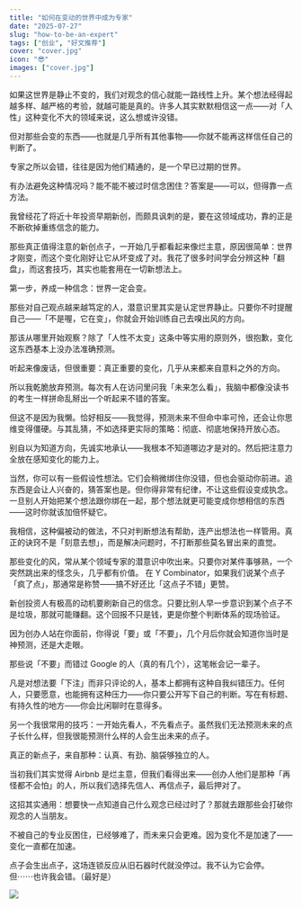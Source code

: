 ```yaml
---
title: "如何在变动的世界中成为专家"
date: "2025-07-27"
slug: "how-to-be-an-expert"
tags: ["创业", "好文推荐"]
cover: "cover.jpg"
icon: "😎"
images: ["cover.jpg"]
---
```

如果这世界是静止不变的，我们对观念的信心就能一路线性上升。某个想法经得起越多样、越严格的考验，就越可能是真的。许多人其实默默相信这一点——对「人性」这种变化不大的领域来说，这么想或许没错。



但对那些会变的东西——也就是几乎所有其他事物——你就不能再这样信任自己的判断了。



专家之所以会错，往往是因为他们精通的，是一个早已过期的世界。



有办法避免这种情况吗？能不能不被过时信念困住？答案是——可以，但得靠一点方法。



我曾经花了将近十年投资早期新创，而颇具讽刺的是，要在这领域成功，靠的正是不断砍掉重练信念的能力。



那些真正值得注意的新创点子，一开始几乎都看起来像烂主意，原因很简单：世界才刚变，而这个变化刚好让它从坏变成了对。我花了很多时间学会分辨这种「翻盘」，而这套技巧，其实也能套用在一切新想法上。



第一步，养成一种信念：世界一定会变。



那些对自己观点越来越笃定的人，潜意识里其实是认定世界静止。只要你不时提醒自己——「不是喔，它在变」，你就会开始训练自己去嗅出风的方向。



那该从哪里开始观察？除了「人性不太变」这条中等实用的原则外，很抱歉，变化这东西基本上没办法准确预测。



听起来像废话，但很重要：真正重要的变化，几乎从来都来自意料之外的方向。



所以我乾脆放弃预测。每次有人在访问里问我「未来怎么看」，我脑中都像没读书的考生一样拼命乱掰出一个听起来不错的答案。



但这不是因为我懒。恰好相反——我觉得，预测未来不但命中率可怜，还会让你思维变得僵硬。与其乱猜，不如选择更实际的策略：彻底、彻底地保持开放心态。



别自以为知道方向，先诚实地承认——我根本不知道哪边才是对的。然后把注意力全放在感知变化的能力上。



当然，你可以有一些假设性想法。它们会稍微绑住你没错，但也会驱动你前进。追东西是会让人兴奋的，猜答案也是。但你得非常有纪律，不让这些假设变成执念。
一旦别人开始把某个想法跟你绑在一起，那个想法就更可能变成你想相信的东西——这时你就该加倍怀疑它。



我相信，这种偏被动的做法，不只对判断想法有帮助，连产出想法也一样管用。真正的诀窍不是「刻意去想」，而是解决问题时，不打断那些莫名冒出来的直觉。



那些变化的风，常从某个领域专家的潜意识中吹出来。只要你对某件事够熟，一个突然跳出来的怪念头，几乎都有价值。
在 Y Combinator，如果我们说某个点子「疯了点」，那通常是称赞——搞不好还比「这点子不错」更赞。



新创投资人有极高的动机要刷新自己的信念。只要比别人早一步意识到某个点子不是垃圾，那就可能赚翻。这个回报不只是钱，更是你整个判断体系的现场验证。



因为创办人站在你面前，你得说「要」或「不要」，几个月后你就会知道你当时是神预测，还是大走眼。



那些说「不要」而错过 Google 的人（真的有几个），这笔帐会记一辈子。



凡是对想法要「下注」而非只评论的人，基本上都拥有这种自我纠错压力。任何人，只要愿意，也能拥有这种压力——你只要公开写下自己的判断。写在有标题、有持久性的地方——你会比闲聊时在意得多。



另一个我很常用的技巧：一开始先看人，不先看点子。虽然我们无法预测未来的点子长什么样，但我很能预测什么样的人会生出未来的点子。



真正的新点子，来自那种：认真、有劲、脑袋够独立的人。



当初我们其实觉得 Airbnb 是烂主意，但我们看得出来——创办人他们是那种「再怪都不会怕」的人，所以我们选择先信人、再信点子，最后押对了。



这招其实通用：想要快一点知道自己什么观念已经过时了？那就去跟那些会打破你观念的人当朋友。



不被自己的专业反困住，已经够难了，而未来只会更难。因为变化不是加速了——变化一直都在加速。



点子会生出点子，这场连锁反应从旧石器时代就没停过。我不认为它会停。
但⋯⋯也许我会错。（最好是）




![](https://prod-files-secure.s3.us-west-2.amazonaws.com/112d0858-5090-4d34-a606-b75eb8d65fd2/46476355-9cf3-4e99-9b7a-3531bc426380/1000202064.png?X-Amz-Algorithm=AWS4-HMAC-SHA256&X-Amz-Content-Sha256=UNSIGNED-PAYLOAD&X-Amz-Credential=ASIAZI2LB466ZARTQH72%2F20250815%2Fus-west-2%2Fs3%2Faws4_request&X-Amz-Date=20250815T192747Z&X-Amz-Expires=3600&X-Amz-Security-Token=IQoJb3JpZ2luX2VjEBkaCXVzLXdlc3QtMiJHMEUCIQDsAc7B1FFyx7uDPo94XHGeYdtWi3GJRYGvF4QBS4oDyAIgTWYNNAu7HLDVLP%2BTK6Hk6H6FpPLEdfXAFp3rBhrLpYQq%2FwMIYhAAGgw2Mzc0MjMxODM4MDUiDNQoCeO43aQtsGzF2SrcA1wmoXpwlpIGY4Uf6UTOQyBU9vjaGyv2nKIe97gaUQ4CSwl403x%2Fh5cyylvOCUxQgOfR0FxAb42kPStFOCWVRmnfhWNhOirP%2Bu53viHleJcBz7dVeDA%2FZdLs0a02df0apFZInM%2B0bQrxNfJ66lueUJOyT%2BJoeK4E%2B0Ny3cZ3KFd4Ah9lie2MuCqlw4OI%2FqQ3oakqKR5XNJHGSU51aiYZ38pKFCMOXhnAknyoTOF6DX3Bfajdig9N4OTAByIQmYmVsc4FijoXLZTE6Ry9CHLrRpCRxAChCxDpvY8rh29cKEzth1EPvvGcvmV6yDVFecgpLo5zZCz47t7EXxYDSQTBTNQvPKF%2F5xW15hfGNKSRKE5Gs%2B10YQ2g6%2F%2FRYrcmGZbfa%2FNgYcGHcM6jTffybzwdlEC7rw2bTkBbWhMmqNPpQ6pZ8yQTvfHcmUt4aJkvQa2gK5XvGIS2JXsTLklH%2B8%2BqMmOzJvTYmswBMB0eEuSQPlVpqUgfZqGSHKZJURUyU4dnhQe6tUX7XwFYFe3Hgyr6D4D0r8t%2Fk6N04Pvca%2BbQfnx%2FnlevJYQUnJQqFj2ThPO%2FF1B%2F6zs0wtT8QozXthWhcxqjVQqNNJ2EEUqNb2i5DWYvN7qyU%2BUFAx8qMR7UMMK%2B%2FcQGOqUBWvRscF%2BMT3Ji2JI5EjKUH5J8GEGY%2FQkDWvYaFn4O8fqAqNPX9KFEWLD2YEqxQHhvmQPxvDWpX7wSp1of7LmY8wE3DYYyCJ3rus79cxEmYvxV%2FabIfj6Nrrt4eUCYxi%2Bpi6Kge4rCL1BH6BVuTfdfDqnM5fnAVjEddSCxDA3dGAlZp9HvMpvo1mCHPuRkhtLCIQ%2FHQoSgLlEZGlzfcHBDjcfla4PF&X-Amz-Signature=ed2348344ea81a6dc81b5152eb4440d752560be477a8fb0ea8369b8c09757988&X-Amz-SignedHeaders=host&x-amz-checksum-mode=ENABLED&x-id=GetObject)

